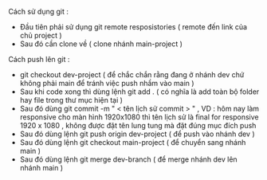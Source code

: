 Cách sử dụng git : 
- Đầu tiên phải sử dụng git remote resposistories  ( remote đến link của chủ project )
- Sau đó cần clone về ( clone nhánh main-project )

Cách push lên git :
- git checkout dev-project ( để chắc chắn rằng đang ở nhánh dev chứ không phải main để tránh việc push nhầm vào main )
- Sau khi code xong thì dùng lệnh git add . ( có nghĩa là add toàn bộ folder hay file trong thư mục hiện tại )
- Sau đó dùng git commit -m " < tên lịch sử commit > " , VD : hôm nay làm responsive cho màn hình 1920x1080 thì tên lịch sử là final for responsive 1920 x 1080 , không được đặt tên lung tung mà đặt đúng mục đích push
- Sau đó dùng lệnh git push origin dev-project ( để push vào nhánh dev )
- Sau đó dùng lệnh git checkout main-project ( để chuyển sang nhánh main )
- Sau đó dùng lệnh git merge dev-branch ( để merge nhánh dev lên nhánh main )
